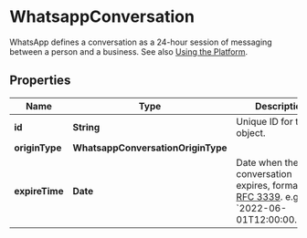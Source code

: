 

# WhatsappConversation

WhatsApp defines a conversation as a 24-hour session of messaging between a person and a business. See also [Using the Platform](https://developers.facebook.com/docs/whatsapp/conversation-types#using-the-platform).

## Properties

| Name | Type | Description | Notes |
|------------ | ------------- | ------------- | -------------|
|**id** | **String** | Unique ID for the object. |  [optional] |
|**originType** | **WhatsappConversationOriginType** |  |  [optional] |
|**expireTime** | **Date** | Date when the conversation expires, formatted in [RFC 3339](https://datatracker.ietf.org/doc/html/rfc3339). e.g., &#x60;2022-06-01T12:00:00.000Z&#x60;. |  [optional] |



